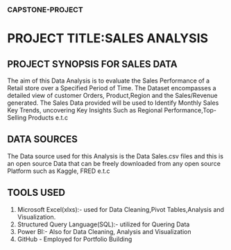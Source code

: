### CAPSTONE-PROJECT
# PROJECT TITLE:SALES ANALYSIS

## PROJECT SYNOPSIS FOR SALES DATA
The aim of this Data Analysis is to evaluate the Sales Performance of a Retail store over a Specified Period of Time. The Dataset encompasses a detailed view of customer Orders, Product,Region and the Sales/Revenue generated. The Sales Data provided will be used to Identify Monthly Sales Key Trends, uncovering Key Insights Such as Regional Performance,Top-Selling Products e.t.c

## DATA SOURCES
The Data source used for this Analysis is the Data Sales.csv files and this is an open source Data that can be freely downloaded from any open source Platform such as Kaggle, FRED e.t.c

## TOOLS USED
1) Microsoft Excel(xlxs):- used for Data Cleaning,Pivot Tables,Analysis and Visualization.
2) Structured Query Language(SQL):- utilized for Quering Data
3) Power BI:- Also for Data Cleaning, Analysis and Visualization
4) GitHub - Employed for Portfolio Building
